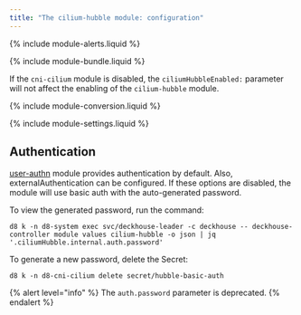 ```yaml
---
title: "The cilium-hubble module: configuration"
---
```


{% include module-alerts.liquid %}

{% include module-bundle.liquid %}

If the `cni-cilium` module is disabled, the `ciliumHubbleEnabled:` parameter will not affect the enabling of the `cilium-hubble` module.

{% include module-conversion.liquid %}

{% include module-settings.liquid %}

## Authentication

[user-authn](/modules/user-authn/) module provides authentication by default. Also, externalAuthentication can be configured.
If these options are disabled, the module will use basic auth with the auto-generated password.

To view the generated password, run the command:

```shell
d8 k -n d8-system exec svc/deckhouse-leader -c deckhouse -- deckhouse-controller module values cilium-hubble -o json | jq '.ciliumHubble.internal.auth.password'
```

To generate a new password, delete the Secret:

```shell
d8 k -n d8-cni-cilium delete secret/hubble-basic-auth
```

{% alert level="info" %}
The `auth.password` parameter is deprecated.
{% endalert %}
